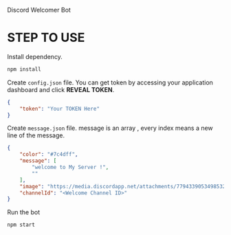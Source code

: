 Discord Welcomer Bot

# STEP TO USE

Install dependency.
```bash
npm install
```


Create ```config.json``` file.
You can get token by accessing your application dashboard and click **REVEAL TOKEN**.

```json
{
    "token": "Your TOKEN Here"
}
```

Create ```message.json``` file.
message is an array , every index means a new line of the message.

```json
{
    "color": "#7c4dff",
    "message": [
        "welcome to My Server !",
        ""
    ],
    "image": "https://media.discordapp.net/attachments/779433905349853204/779434982711623710/image1.gif",
    "channelId": "<Welcome Channel ID>"
}
```

Run the bot

```bash
npm start
```